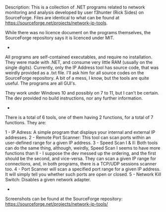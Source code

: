 Description: This is a collection of .NET programs related to network monitoring and analysis developed by user f3hunter (Rick Sides) on SourceForge. Files are identical to what can be found at https://sourceforge.net/projects/network-ip-tools.

While there was no licence document on the programs themselves, the SourceForge repository says it is licenced under MIT.

-

All programs are self-contained executables, and require no installation. They were made with .NET, and consume very little RAM (usually on the single digits). Currently, only the IP Address tool has source code, that was weirdly provided as a .txt file. I'll ask him for all source codes on the SourceForge repository. A bit of a mess, I know, but the tools are quite useful. The programs are all GUI's.

They work under Windows 10 and possibly on 7 to 11, but I can't be certain. The dev provided no build instructions, nor any further information.

-

There is a total of 6 tools, one of them having 2 functions, for a total of 7 functions. They are:

1 - IP Adress: A simple program that displays your internal and external IP addresses.
2 - Remote Port Scanner: This tool can scan ports within an user-defined range for a given IP address.
3 - Speed Scan I & II: Both tools can do the same thing, although, weirdly, Speed Scan I seems to have more functions than II - I suppose the dev messed up the ordering, and the first should be the second, and vice-versa. They can scan a given IP range for connections, and, in both programs, there is a TCP/UDP sessions scanner too.
4 - Port Scanner will scan a specified port range for a given IP address. It will simply tell you whether such ports are open or closed.
5 - Network Kill Switch: Disables a given network adapter.

-

Screenshots can be found at the SourceForge repository: https://sourceforge.net/projects/network-ip-tools/
